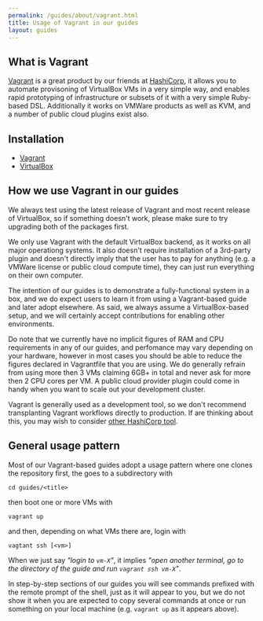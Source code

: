 ```yaml
---
permalink: /guides/about/vagrant.html
title: Usage of Vagrant in our guides
layout: guides
---
```


## What is Vagrant

[Vagrant](https://www.vagrantup.com/) is a great product by our friends at [HashiCorp](https://hashicorp.com/), it allows
you to automate provisoning of VirtualBox VMs in a very simple way, and enables rapid prototyping of infrastructure or
subsets of it with a very simple Ruby-based DSL. Additionally it works on VMWare products as well as KVM, and a number of
public cloud plugins exist also.

## Installation

 * [Vagrant](https://docs.vagrantup.com/v2/installation/index.html)
 * [VirtualBox](https://www.virtualbox.org/wiki/Downloads)

## How we use Vagrant in our guides

We always test using the latest release of Vagrant and most recent release of VirtualBox, so if something doesn't work,
please make sure to try upgrading both of the packages first.

We only use Vagrant with the default VirtualBox backend, as it works on all major operationg systems. It also doesn't
require installation of a 3rd-party plugin and doesn't directly imply that the user has to pay for anything (e.g. a VMWare
license or public cloud compute time), they can just run everything on their own computer.

The intention of our guides is to demonstrate a fully-functional system in a box, and we do expect users to learn it
from using a Vagrant-based guide and later adopt elsewhere. As said, we always assume a VirtualBox-based setup, and we
will certainly accept contributions for enabling other environments.

Do note that we currently have no implicit figures of RAM and CPU requirements in any of our guides, and perfomance may
vary depending on your hardware, however in most cases you should be able to reduce the figures declared in Vagrantfile
that you are using. We do generally refrain from using more then 3 VMs claiming 6GB+ in total and never ask for more then
2 CPU cores per VM. A public cloud provider plugin could come in handy when you want to scale out your development cluster.

Vagrant is generally used as a development tool, so we don't recommend transplanting Vagrant workflows directly to
production. If are thinking about this, you may wish to consider [other HashiCorp tool](https://www.terraform.io/intro/hashicorp-ecosystem.html).

## General usage pattern

Most of our Vagrant-based guides adopt a usage pattern where one clones the repository first, the goes to a subdirectory with

    cd guides/<title>

then boot one or more VMs with

    vagrant up

and then, depending on what VMs there are, login with

    vagtant ssh [<vm>]


When we just say _"login to `vm-X`"_, it implies _"open another terminal, go to the directory of the guide and run
`vagrant ssh vm-X`"_.

In step-by-step sections of our guides you will see commands prefixed with the remote prompt of the shell, just as it will
appear to you, but we do not show it when you are expected to copy several commands at once or run something on your
local machine (e.g. `vagrant up` as it appears above).
